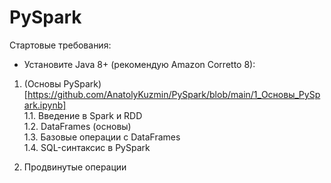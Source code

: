 # PySpark

Стартовые требования:
- Установите Java 8+ (рекомендую Amazon Corretto 8):

1. (Основы PySpark)[https://github.com/AnatolyKuzmin/PySpark/blob/main/1_Основы_PySpark.ipynb]  
1.1. Введение в Spark и RDD  
1.2. DataFrames (основы)  
1.3. Базовые операции с DataFrames  
1.4. SQL-синтаксис в PySpark  

2. Продвинутые операции